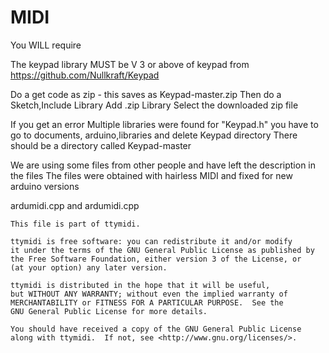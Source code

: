 # MIDI

You WILL require

The keypad library MUST be V 3 or above of keypad from
https://github.com/Nullkraft/Keypad

Do a get code as zip  - this saves as Keypad-master.zip
Then do a Sketch,Include Library
Add .zip Library
Select the downloaded zip file
 
If you get an error
Multiple libraries were found for "Keypad.h"
you have to go to documents, arduino,libraries and delete Keypad directory
There should be a directory called Keypad-master


We are using some files from other people and have left the description in the files
The files were obtained with hairless MIDI and fixed for new arduino versions

ardumidi.cpp and ardumidi.cpp

    This file is part of ttymidi.

    ttymidi is free software: you can redistribute it and/or modify
    it under the terms of the GNU General Public License as published by
    the Free Software Foundation, either version 3 of the License, or
    (at your option) any later version.

    ttymidi is distributed in the hope that it will be useful,
    but WITHOUT ANY WARRANTY; without even the implied warranty of
    MERCHANTABILITY or FITNESS FOR A PARTICULAR PURPOSE.  See the
    GNU General Public License for more details.

    You should have received a copy of the GNU General Public License
    along with ttymidi.  If not, see <http://www.gnu.org/licenses/>.


